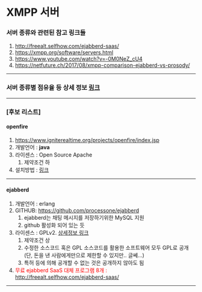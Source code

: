 XMPP 서버
=========

### 서버 종류와 관련된 참고 링크들

1. http://freealt.selfhow.com/ejabberd-saas/
1. https://xmpp.org/software/servers.html
1. https://www.youtube.com/watch?v=-0M0NeZ_cU4
1. https://netfuture.ch/2017/08/xmpp-comparison-ejabberd-vs-prosody/
<hr/>

### 서버 종류별 점유율 등 상세 정보 [링크](./top-xmpp-server-software)
<hr />

### [후보 리스트]
#### openfire
1. https://www.igniterealtime.org/projects/openfire/index.jsp
1. 개발언어 : **java**
1. 라이센스 : Open Source Apache
	1. 제약조건 하
1. 설치방법 : [링크](openfire-install.md)

<hr/>

#### ejabberd
1. 개발언어 : erlang
1. GITHUB: https://github.com/processone/ejabberd
	1. ejabberd는 채팅 메시지를 저장하기위한 MySQL 지원
	1. github 활성화 되어 있는 듯
1. 라이센스 : GPLv2. [상세정보 링크](https://www.ejabberd.im/licenses/index.html)
	1. 제약조건 상
	1. 수정한 소스코드 혹은 GPL 소스코드를 활용한 소프트웨어 모두 GPL로 공개(단, 돈을 낸 사람에게만으로 제한할 수 있지만.. 글쎄...)
	1. 특허 등에 의해 공개할 수 없는 것은 공개하지 않아도 됨
1. <span style="color:red">무료 ejabberd SaaS 대체 프로그램 8개 : http://freealt.selfhow.com/ejabberd-saas/ </span>

<hr/>
